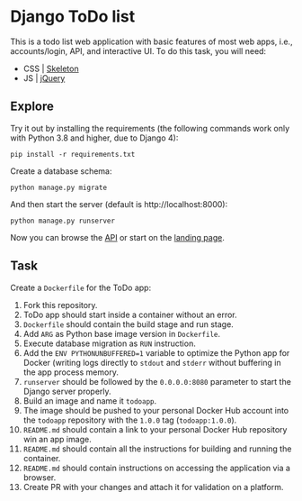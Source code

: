 # Django ToDo list

This is a todo list web application with basic features of most web apps, i.e., accounts/login, API, and interactive UI. To do this task, you will need:

- CSS | [Skeleton](http://getskeleton.com/)
- JS  | [jQuery](https://jquery.com/)

## Explore

Try it out by installing the requirements (the following commands work only with Python 3.8 and higher, due to Django 4):

```
pip install -r requirements.txt
```

Create a database schema:

```
python manage.py migrate
```

And then start the server (default is http://localhost:8000):

```
python manage.py runserver
```

Now you can browse the [API](http://localhost:8000/api/) or start on the [landing page](http://localhost:8000/).

## Task

Create a `Dockerfile` for the ToDo app:

1. Fork this repository.
1. ToDo app should start inside a container without an error.
1. `Dockerfile` should contain the build stage and run stage.
1. Add `ARG` as Python base image version in `Dockerfile`.
1. Execute database migration as `RUN` instruction.
1. Add the `ENV PYTHONUNBUFFERED=1` variable to optimize the Python app for Docker (writing logs directly to `stdout` and `stderr` without buffering in the app process memory.
1. `runserver` should be followed by the `0.0.0.0:8080` parameter to start the Django server properly.
1. Build an image and name it `todoapp`.
1. The image should be pushed to your personal Docker Hub account into the `todoapp` repository with the `1.0.0` tag (`todoapp:1.0.0`).
1. `README.md` should contain a link to your personal Docker Hub repository win an app image.
1. `README.md` should contain all the instructions for building and running the container.
1. `README.md` should contain instructions on accessing the application via a browser.
1. Create PR with your changes and attach it for validation on a platform.
